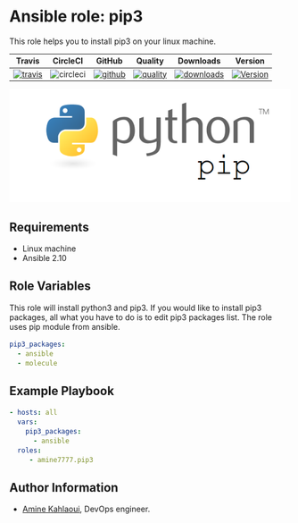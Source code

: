 Ansible role: pip3
=========

This role helps you to install pip3 on your linux machine.


|Travis|CircleCI|GitHub|Quality|Downloads|Version|
|------|--------|------|-------|---------|-------|
|[![travis](https://travis-ci.com/amine7777/ansible-role-pip3.svg?branch=master)](https://travis-ci.com/amine7777/ansible-role-pip3)|![circleci](https://circleci.com/gh/amine7777/ansible-role-pip3.svg?style=svg)|[![github](https://github.com/amine7777/ansible-role-pip3/workflows/CI/badge.svg)](https://github.com/amine7777/ansible-role-pip3/actions)|[![quality](https://img.shields.io/ansible/quality/50498)](https://galaxy.ansible.com/amine7777/pip3)|[![downloads](https://img.shields.io/ansible/role/d/50348)](https://galaxy.ansible.com/amine7777/pip3)|[![Version](https://img.shields.io/github/release/amine7777/ansible-role-pip3.svg)](https://github.com/amine7777/ansible-role-pip3/releases/)|

![](python.png)

Requirements
------------
- Linux machine
- Ansible 2.10

Role Variables
--------------
This role will install python3 and pip3. If you would like to install pip3 packages, all what you have to do is to edit pip3 packages list. The role uses pip module from ansible.

```yaml
pip3_packages:
  - ansible
  - molecule
```

Example Playbook
----------------

```yaml
- hosts: all
  vars:
    pip3_packages:
      - ansible
  roles:
     - amine7777.pip3
```


Author Information
------------------

- [Amine Kahlaoui](https://github.com/amine7777), DevOps engineer.

